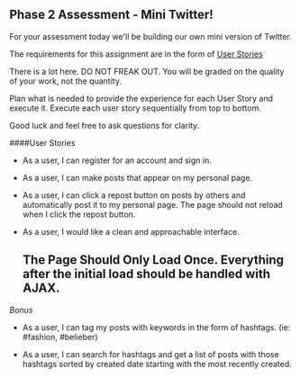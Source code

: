 Phase 2 Assessment - Mini Twitter!
----------------------------------

For your assessment today we'll be building our own mini version of Twitter.

The requirements for this assignment are in the form of [User Stories](http://en.wikipedia.org/wiki/User_story)

There is a lot here. DO NOT FREAK OUT. You will be graded on the quality of your work, not the quantity.

Plan what is needed to provide the experience for each User Story and execute it. Execute each user story sequentially from top to bottom.

Good luck and feel free to ask questions for clarity.

####User Stories

* As a user, I can register for an account and sign in.

* As a user, I can make posts that appear on my personal page.

* As a user, I can click a repost button on posts by others and automatically post it to my personal page. The page should not reload when I click the repost button.

* As a user, I would like a clean and approachable interface.

 
  **The Page Should Only Load Once. Everything after the initial load should be handled with AJAX.**
  ---

*Bonus*

* As a user, I can tag my posts with keywords in the form of hashtags. (ie: #fashion, #belieber)

* As a user, I can search for hashtags and get a list of posts with those hashtags sorted by created date starting with the most recently created.

